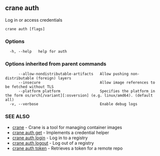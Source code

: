 ## crane auth

Log in or access credentials

```
crane auth [flags]
```

### Options

```
  -h, --help   help for auth
```

### Options inherited from parent commands

```
      --allow-nondistributable-artifacts   Allow pushing non-distributable (foreign) layers
      --insecure                           Allow image references to be fetched without TLS
      --platform platform                  Specifies the platform in the form os/arch[/variant][:osversion] (e.g. linux/amd64). (default all)
  -v, --verbose                            Enable debug logs
```

### SEE ALSO

* [crane](crane.md)     - Crane is a tool for managing container images
* [crane auth get](crane_auth_get.md)     - Implements a credential helper
* [crane auth login](crane_auth_login.md)     - Log in to a registry
* [crane auth logout](crane_auth_logout.md)     - Log out of a registry
* [crane auth token](crane_auth_token.md)     - Retrieves a token for a remote repo
